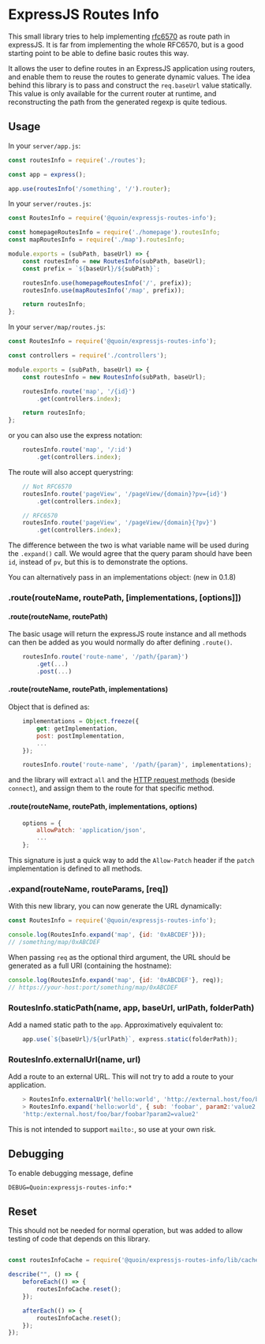 # ExpressJS Routes Info

This small library tries to help implementing
[rfc6570](https://tools.ietf.org/html/rfc6570) as route path in expressJS. It is
far from implementing the whole RFC6570, but is a good starting point to be able
to define basic routes this way.

It allows the user to define routes in an ExpressJS application
using routers, and enable them to reuse the routes to generate dynamic values.
The idea behind this library is to pass and construct the `req.baseUrl` value
statically. This value is only available for the current router at runtime, and
reconstructing the path from the generated regexp is quite tedious.


## Usage

In your `server/app.js`:

```javascript
const routesInfo = require('./routes');

const app = express();

app.use(routesInfo('/something', '/').router);
```

In your `server/routes.js`:

```javascript
const RoutesInfo = require('@quoin/expressjs-routes-info');

const homepageRoutesInfo = require('./homepage').routesInfo;
const mapRoutesInfo = require('./map').routesInfo;

module.exports = (subPath, baseUrl) => {
    const routesInfo = new RoutesInfo(subPath, baseUrl);
    const prefix = `${baseUrl}/${subPath}`;

    routesInfo.use(homepageRoutesInfo('/', prefix));
    routesInfo.use(mapRoutesInfo('/map', prefix));

    return routesInfo;
};
```

In your `server/map/routes.js`:

```javascript
const RoutesInfo = require('@quoin/expressjs-routes-info');

const controllers = require('./controllers');

module.exports = (subPath, baseUrl) => {
    const routesInfo = new RoutesInfo(subPath, baseUrl);

    routesInfo.route('map', '/{id}')
        .get(controllers.index);

    return routesInfo;
};
```

or you can also use the express notation:

```javascript
    routesInfo.route('map', '/:id')
        .get(controllers.index);
```

The route will also accept querystring:

```javascript
    // Not RFC6570
    routesInfo.route('pageView', '/pageView/{domain}?pv={id}')
        .get(controllers.index);

    // RFC6570
    routesInfo.route('pageView', '/pageView/{domain}{?pv}')
        .get(controllers.index);
```

The difference between the two is what variable name will be used during the
`.expand()` call. We would agree that the query param should have been `id`,
instead of `pv`, but this is to demonstrate the options.

You can alternatively pass in an implementations object: (new in 0.1.8)


### .route(routeName, routePath, [implementations, [options]])


#### .route(routeName, routePath)

The basic usage will return the expressJS route instance and all methods can
then be added as you would normally do after defining `.route()`.

```javascript
    routesInfo.route('route-name', '/path/{param}')
        .get(...)
        .post(...)
```


#### .route(routeName, routePath, implementations)

Object that is defined as:

```javascript
    implementations = Object.freeze({
        get: getImplementation,
        post: postImplementation,
        ...
    });

    routesInfo.route('route-name', '/path/{param}', implementations);
```

and the library will extract `all` and the
[HTTP request methods](https://en.wikipedia.org/wiki/Hypertext_Transfer_Protocol#Request_methods)
(beside `connect`), and assign them to the route for that specific method.


#### .route(routeName, routePath, implementations, options)

```javascript
    options = {
        allowPatch: 'application/json',
        ...
    };
```

This signature is just a quick way to add the `Allow-Patch` header if the
`patch` implementation is defined to all methods.


### .expand(routeName, routeParams, [req])

With this new library, you can now generate the URL dynamically:

```javascript
const RoutesInfo = require('@quoin/expressjs-routes-info');

console.log(RoutesInfo.expand('map', {id: '0xABCDEF'}));
// /something/map/0xABCDEF
```

When passing `req` as the optional third argument, the URL should be generated
as a full URI (containing the hostname):

```javascript
console.log(RoutesInfo.expand('map', {id: '0xABCDEF'}, req));
// https://your-host:port/something/map/0xABCDEF
```


### RoutesInfo.staticPath(name, app, baseUrl, urlPath, folderPath)

Add a named static path to the `app`. Approximatively equivalent to:

```javascript
    app.use(`${baseUrl}/${urlPath}`, express.static(folderPath));
```


### RoutesInfo.externalUrl(name, url)

Add a route to an external URL. This will not try to add a route to your
application.

```javascript
    > RoutesInfo.externalUrl('hello:world', 'http://external.host/foo/bar/{sub}{?param1,param2}');
    > RoutesInfo.expand('hello:world', { sub: 'foobar', param2:'value2' });
    'http:/external.host/foo/bar/foobar?param2=value2'
```

This is not intended to support `mailto:`, so use at your own risk.


## Debugging

To enable debugging message, define

    DEBUG=Quoin:expressjs-routes-info:*


## Reset

This should not be needed for normal operation, but was added to allow testing
of code that depends on this library.

```javascript

const routesInfoCache = require('@quoin/expressjs-routes-info/lib/cache');

describe("", () => {
    beforeEach(() => {
        routesInfoCache.reset();
    });

    afterEach(() => {
        routesInfoCache.reset();
    });
});
```
